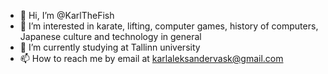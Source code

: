 - 👋 Hi, I’m @KarlTheFish
- 👀 I’m interested in karate, lifting, computer games, history of computers, Japanese culture and technology in general
- 🌱 I’m currently studying at Tallinn university
- 📫 How to reach me by email at karlaleksandervask@gmail.com

<!---
KarlTheFish/KarlTheFish is a ✨ special ✨ repository because its `README.md` (this file) appears on your GitHub profile.
You can click the Preview link to take a look at your changes.
--->
